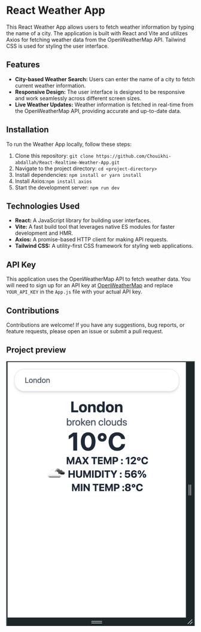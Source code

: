 # React Weather App

This React Weather App allows users to fetch weather information by typing the name of a city. The application is built with React and Vite and utilizes Axios for fetching weather data from the OpenWeatherMap API. Tailwind CSS is used for styling the user interface.

## Features

- **City-based Weather Search:** Users can enter the name of a city to fetch current weather information.
- **Responsive Design:** The user interface is designed to be responsive and work seamlessly across different screen sizes.
- **Live Weather Updates:** Weather information is fetched in real-time from the OpenWeatherMap API, providing accurate and up-to-date data.

## Installation

To run the Weather App locally, follow these steps:

1. Clone this repository: `git clone https://github.com/Chouikhi-abdallah/React-Realtime-Weather-App.git`
2. Navigate to the project directory: `cd <project-directory>`
3. Install dependencies: `npm install or yarn install`
4. Install Axios:`npm install axios`
6. Start the development server: `npm run dev`


## Technologies Used

- **React:** A JavaScript library for building user interfaces.
- **Vite:** A fast build tool that leverages native ES modules for faster development and HMR.
- **Axios:** A promise-based HTTP client for making API requests.
- **Tailwind CSS:** A utility-first CSS framework for styling web applications.

## API Key

This application uses the OpenWeatherMap API to fetch weather data. You will need to sign up for an API key at [OpenWeatherMap](https://openweathermap.org/) and replace `YOUR_API_KEY` in the `App.js` file with your actual API key.

## Contributions

Contributions are welcome! If you have any suggestions, bug reports, or feature requests, please open an issue or submit a pull request.

## Project preview
![Weather App Screenshot](./src/images/ProjectImg.png)




